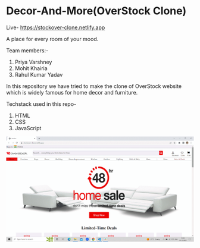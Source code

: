 # Decor-And-More(OverStock Clone)
Live- https://stockover-clone.netlify.app

A place for every room of your mood.

Team members:-
1. Priya Varshney
2. Mohit Khairia
3. Rahul Kumar Yadav

In this repository we have tried to make the clone of OverStock website which is widely famous for home decor and furniture.

Techstack used in this repo-
1. HTML
2. CSS
3. JavaScript

![](https://github.com/priyaa74/Decor-And-More/blob/main/stockOverAnim.gif)
